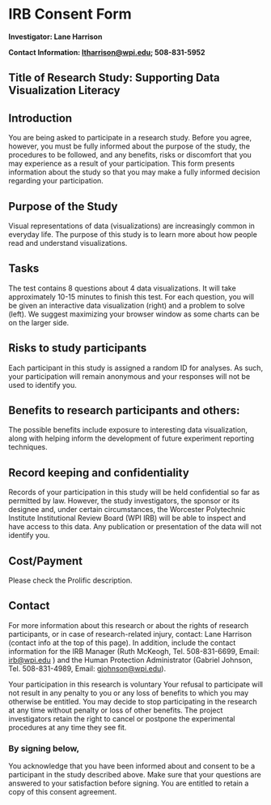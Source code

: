 # IRB Consent Form

 **Investigator: Lane Harrison**

 **Contact Information: ltharrison@wpi.edu; 508-831-5952**

## Title of Research Study: Supporting Data Visualization Literacy
## Introduction
You are being asked to participate in a research study. Before you
              agree, however, you must be fully informed about the purpose of
              the study, the procedures to be followed, and any benefits, risks
              or discomfort that you may experience as a result of your
              participation. This form presents information about the study so
              that you may make a fully informed decision regarding your
              participation.

## Purpose of the Study
Visual representations of data (visualizations) are increasingly
common in everyday life. The purpose of this study is to learn
more about how people read and understand visualizations.

## Tasks
The test contains 8 questions about 4 data
visualizations. 
It will take approximately 10-15 minutes to finish this
test. 
For each question, you will be given an interactive data
visualization (right) and a problem to solve (left). 
We suggest maximizing your browser window as some charts can be on the larger side.

## Risks to study participants
Each participant in this study is assigned a random ID for analyses. As such,
your participation will remain anonymous and your responses will
not be used to identify you.

## Benefits to research participants and others:
The possible benefits include exposure to interesting data
visualization, along with helping inform the
development of future experiment reporting techniques.

## Record keeping and confidentiality
Records of your participation in this study will be held
confidential so far as permitted by law. However, the study
investigators, the sponsor or its designee and, under certain
circumstances, the Worcester Polytechnic Institute Institutional
Review Board (WPI IRB) will be able to inspect and have access to
this data. Any publication or presentation of the data will not
identify you.

## Cost/Payment
Please check the Prolific description.

## Contact
For more information about this research or about the rights of
research participants, or in case of research-related injury,
contact:  Lane Harrison (contact info at the top of this page). In addition,
include the contact information for the IRB Manager (Ruth McKeogh,
Tel. 508-831-6699, Email: irb@wpi.edu ) and the Human Protection
Administrator (Gabriel Johnson, Tel. 508-831-4989, Email:
gjohnson@wpi.edu).

Your participation in this research is voluntary
Your refusal to participate will not result in any penalty to you
or any loss of benefits to which you may otherwise be entitled.
You may decide to stop participating in the research at any time
without penalty or loss of other benefits. The project
investigators retain the right to cancel or postpone the
experimental procedures at any time they see fit.

### By signing below,
You acknowledge that you have been informed about and consent to
be a participant in the study described above. Make sure that your
questions are answered to your satisfaction before signing. You
are entitled to retain a copy of this consent agreement.


